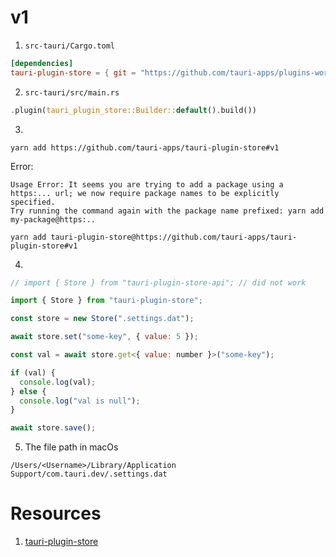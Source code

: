 # v1

1. `src-tauri/Cargo.toml`

```toml
[dependencies]
tauri-plugin-store = { git = "https://github.com/tauri-apps/plugins-workspace", branch = "v1" }
```

2. `src-tauri/src/main.rs`

```rs
.plugin(tauri_plugin_store::Builder::default().build())
```

3.

```shell
yarn add https://github.com/tauri-apps/tauri-plugin-store#v1
```

Error:

```shell
Usage Error: It seems you are trying to add a package using a https:... url; we now require package names to be explicitly specified.
Try running the command again with the package name prefixed: yarn add my-package@https:..
```

```shell
yarn add tauri-plugin-store@https://github.com/tauri-apps/tauri-plugin-store#v1
```

4.

```js
// import { Store } from "tauri-plugin-store-api"; // did not work

import { Store } from "tauri-plugin-store";

const store = new Store(".settings.dat");

await store.set("some-key", { value: 5 });

const val = await store.get<{ value: number }>("some-key");

if (val) {
  console.log(val);
} else {
  console.log("val is null");
}

await store.save();
```

5. The file path in macOs

```shell
/Users/<Username>/Library/Application Support/com.tauri.dev/.settings.dat
```

# Resources

1. [tauri-plugin-store](https://github.com/tauri-apps/tauri-plugin-store/tree/v1)
